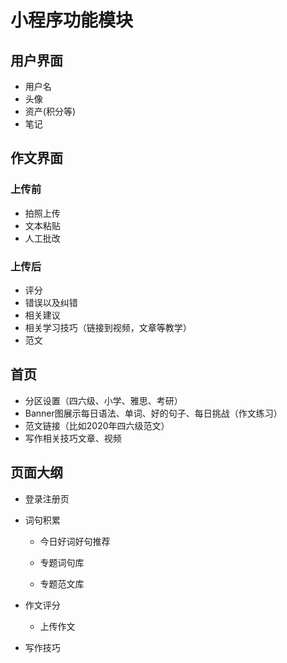 # 小程序功能模块

## 用户界面

- 用户名
- 头像
- 资产(积分等)
- 笔记

## 作文界面

### 上传前

- 拍照上传
- 文本粘贴
- 人工批改

### 上传后

- 评分
- 错误以及纠错
- 相关建议
- 相关学习技巧（链接到视频，文章等教学）
- 范文

## 首页

- 分区设置（四六级、小学、雅思、考研）
- Banner图展示每日语法、单词、好的句子、每日挑战（作文练习）
- 范文链接（比如2020年四六级范文）
- 写作相关技巧文章、视频





## 页面大纲

- 登录注册页

- 词句积累

  - 今日好词好句推荐

  - 专题词句库

  - 专题范文库

- 作文评分

  - 上传作文

- 写作技巧